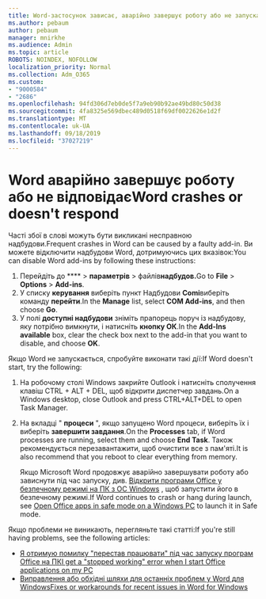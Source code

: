 ```yaml
---
title: Word-застосунок зависає, аварійно завершує роботу або не запускається
ms.author: pebaum
author: pebaum
manager: mnirkhe
ms.audience: Admin
ms.topic: article
ROBOTS: NOINDEX, NOFOLLOW
localization_priority: Normal
ms.collection: Adm_O365
ms.custom:
- "9000584"
- "2686"
ms.openlocfilehash: 94fd306d7eb0de5f7a9eb90b92ae49bd80c50d38
ms.sourcegitcommit: 4fa8325e569dbec489d0518f69df0022626e1d2f
ms.translationtype: MT
ms.contentlocale: uk-UA
ms.lasthandoff: 09/18/2019
ms.locfileid: "37027219"
---
```

# <a name="word-crashes-or-doesnt-respond"></a><span data-ttu-id="3d2a8-102">Word аварійно завершує роботу або не відповідає</span><span class="sxs-lookup"><span data-stu-id="3d2a8-102">Word crashes or doesn't respond</span></span>

<span data-ttu-id="3d2a8-103">Часті збої в слові можуть бути викликані несправною надбудови.</span><span class="sxs-lookup"><span data-stu-id="3d2a8-103">Frequent crashes in Word can be caused by a faulty add-in.</span></span> <span data-ttu-id="3d2a8-104">Ви можете відключити надбудови Word, дотримуючись цих вказівок:</span><span class="sxs-lookup"><span data-stu-id="3d2a8-104">You can disable Word add-ins by following these instructions:</span></span>

1. <span data-ttu-id="3d2a8-105">Перейдіть до \*\*\*\* > **параметрів** > файлів**надбудов.**</span><span class="sxs-lookup"><span data-stu-id="3d2a8-105">Go to **File** > **Options** > **Add-ins**.</span></span>
2. <span data-ttu-id="3d2a8-106">У списку **керування** виберіть пункт Надбудови **Comі**виберіть команду **перейти**.</span><span class="sxs-lookup"><span data-stu-id="3d2a8-106">In the **Manage** list, select **COM Add-ins**, and then choose **Go**.</span></span>
3. <span data-ttu-id="3d2a8-107">У полі **доступні надбудови** зніміть прапорець поруч із надбудову, яку потрібно вимкнути, і натисніть **кнопку ОК**.</span><span class="sxs-lookup"><span data-stu-id="3d2a8-107">In the **Add-Ins available** box, clear the check box next to the add-in that you want to disable, and choose **OK**.</span></span>

<span data-ttu-id="3d2a8-108">Якщо Word не запускається, спробуйте виконати такі дії:</span><span class="sxs-lookup"><span data-stu-id="3d2a8-108">If Word doesn't start, try the following:</span></span>

1.   <span data-ttu-id="3d2a8-109">На робочому столі Windows закрийте Outlook і натисніть сполучення клавіш CTRL + ALT + DEL, щоб відкрити диспетчер завдань.</span><span class="sxs-lookup"><span data-stu-id="3d2a8-109">On a Windows desktop, close Outlook and press CTRL+ALT+DEL to open Task Manager.</span></span> 
2. <span data-ttu-id="3d2a8-110">На вкладці " **процеси** ", якщо запущено Word процеси, виберіть їх і виберіть **завершити завдання**.</span><span class="sxs-lookup"><span data-stu-id="3d2a8-110">On the **Processes** tab, if Word processes are running, select them and choose **End Task**.</span></span> <span data-ttu-id="3d2a8-111">Також рекомендується перезавантажити, щоб очистити все з пам'яті.</span><span class="sxs-lookup"><span data-stu-id="3d2a8-111">It is also recommend that you reboot to clear everything from memory.</span></span>

    <span data-ttu-id="3d2a8-112">Якщо Microsoft Word продовжує аварійно завершувати роботу або зависнути під час запуску, див. [Відкрити програми Office у безпечному режимі на ПК з ОС Windows](https://support.office.com/en-us/article/Open-Office-apps-in-safe-mode-on-a-Windows-PC-dedf944a-5f4b-4afb-a453-528af4f7ac72) , щоб запустити його в безпечному режимі.</span><span class="sxs-lookup"><span data-stu-id="3d2a8-112">If Word continues to crash or hang during launch, see [Open Office apps in safe mode on a Windows PC](https://support.office.com/en-us/article/Open-Office-apps-in-safe-mode-on-a-Windows-PC-dedf944a-5f4b-4afb-a453-528af4f7ac72) to launch it in Safe mode.</span></span>

<span data-ttu-id="3d2a8-113">Якщо проблеми не виникають, перегляньте такі статті:</span><span class="sxs-lookup"><span data-stu-id="3d2a8-113">If you're still having problems, see the following articles:</span></span> 
- [<span data-ttu-id="3d2a8-114">Я отримую помилку "перестав працювати" під час запуску програм Office на ПК</span><span class="sxs-lookup"><span data-stu-id="3d2a8-114">I get a "stopped working" error when I start Office applications on my PC</span></span>](https://support.office.com/article/52bd7985-4e99-4a35-84c8-2d9b8301a2fa)
- [<span data-ttu-id="3d2a8-115">Виправлення або обхідні шляхи для останніх проблем у Word для Windows</span><span class="sxs-lookup"><span data-stu-id="3d2a8-115">Fixes or workarounds for recent issues in Word for Windows</span></span>](https://support.office.com/article/bf6bf17c-2807-4871-83ce-e337ae8f0b86)